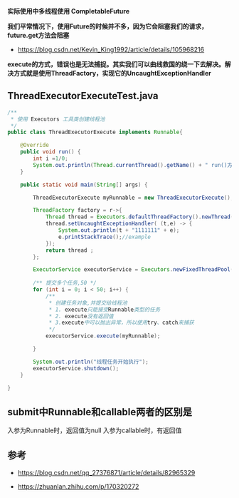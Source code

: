 


**实际使用中多线程使用 CompletableFuture**

**我们平常情况下，使用Future的时候并不多，因为它会阻塞我们的请求，future.get方法会阻塞**
- https://blog.csdn.net/Kevin_King1992/article/details/105968216

**execute的方式，错误也是无法捕捉。其实我们可以曲线救国的绕一下去解决。解决方式就是使用ThreadFactory，实现它的UncaughtExceptionHandler**

## ThreadExecutorExecuteTest.java


```java
/**
 * 使用 Executors 工具类创建线程池
 */
public class ThreadExecutorExecute implements Runnable{

    @Override
    public void run() {
        int i =1/0;
        System.out.println(Thread.currentThread().getName() + " run()方法执行中...");
    }

    public static void main(String[] args) {

        ThreadExecutorExecute myRunnable = new ThreadExecutorExecute();

        ThreadFactory factory = r->{
            Thread thread = Executors.defaultThreadFactory().newThread(myRunnable);
            thread.setUncaughtExceptionHandler( (t,e) -> {
                System.out.println(t + "1111111" + e);
                e.printStackTrace();//example
            });
            return thread ;
        };

        ExecutorService executorService = Executors.newFixedThreadPool(20,factory);
        
        /** 提交多个任务,50 */
        for (int i = 0; i < 50; i++) {
            /**
             * 创建任务对象,并提交给线程池
             * 1. execute只能接受Runnable类型的任务
             * 2. execute没有返回值
             * 3.execute中可以抛出异常，所以使用try、catch来捕获
             */
            executorService.execute(myRunnable);

        }

        System.out.println("线程任务开始执行");
        executorService.shutdown();
    }

}

```



## submit中Runnable和callable两者的区别是

入参为Runnable时，返回值为null
入参为callable时，有返回值




## 参考

- https://blog.csdn.net/qq_27376871/article/details/82965329

- https://zhuanlan.zhihu.com/p/170320272